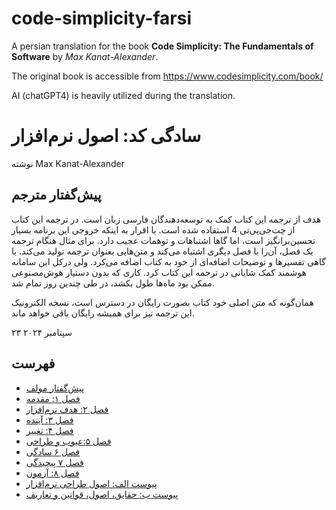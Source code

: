 # code-simplicity-farsi
A persian translation for the book **Code Simplicity: The Fundamentals of Software** by *Max Kanat-Alexander*.

The original book is accessible from https://www.codesimplicity.com/book/

AI (chatGPT4) is heavily utilized during the translation.




# سادگی کد: اصول نرم‌افزار

نوشته Max Kanat-Alexander


## پیش‌گفتار مترجم

هدف از ترجمه این کتاب کمک به توسعه‌دهندگان فارسی زبان است. 
در ترجمه این کتاب از چت‌جی‌پی‌تی 4 استفاده شده است. 
با اقرار به اینکه خروجی این برنامه بسیار تحسین‌برانگیز است، اما گاها اشتباهات و توهمات عجیب دارد. 
برای مثال هنگام ترجمه یک فصل، آن‌را با فصل دیگری اشتباه می‌کند و متن‌هایی بعنوان ترجمه تولید می‌کند. 
یا گاهی تفسیرها و توضیحات اضافه‌ای از خود به کتاب اضافه می‌کرد. 
ولی درکل این سامانه هوشمند کمک شایانی در ترجمه این کتاب کرد. 
کاری که بدون دستیار هوش‌مصنوعی ممکن بود ماه‌ها طول بکشد، در طی چندین روز تمام شد.

همان‌گونه که متن اصلی خود کتاب بصورت رایگان در دسترس است، نسخه الکترونیک این ترجمه نیز برای همیشه رایگان باقی خواهد ماند.


۲۳ سپتامبر ۲۰۲۴

## فهرست

- [پیش‌گفتار مولف](chapters/chapter0_preface.md)
- [فصل ۱: مقدمه](chapters/chapter1.md)
- [فصل ۲: هدف نرم‌افزار](chapters/chapter2.md)
- [فصل ۳: آینده](chapters/chapter3.md)
- [فصل ۴:‌ تغییر](chapters/chapter4.md)
- [فصل ۵:عیوب و طراحی](chapters/chapter5.md)
- [فصل ۶ سادگی](chapters/chapter6.md)
- [فصل ۷ پیچیدگی](chapters/chapter7.md)
- [فصل ۸: آزمون](chapters/chapter8.md)
- [پیوست الف: اصول طراحی نرم‌افزار](chapters/chapter-appendix-1.md)
- [پیوست ب: حقایق، اصول، قوانین و تعاریف](chapters/chapter-appendix-2.md)


